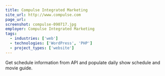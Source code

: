 ```yaml
---
title: Compulse Integrated Marketing
site_url: http://www.compulse.com
page_url:
screenshot: compulse-090717.jpg
employer: Compulse Integrated Marketing
tags:
  - industries: ['web']
  - technologies: ['WordPress', 'PHP']
  - project_types: ['website']
---
```


Get schedule information from API and populate daily show schedule and movie guide.
